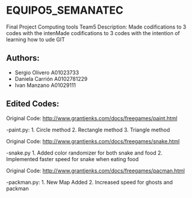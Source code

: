 # EQUIPO5_SEMANATEC
Final Project Computing tools Team5
Description: 
Made codifications to 3 codes with the intenMade codifications to 3 codes with the intention of learning how to ude GIT
## Authors: 
 - Sergio Olivero A01023733
 - Daniela Carrión A0102781229
 - Ivan Manzano A01029111

## Edited Codes:
 
Original Code: http://www.grantjenks.com/docs/freegames/paint.html

-paint.py:
	1. Circle method
	2. Rectangle method
	3. Triangle method

Original Code: http://www.grantjenks.com/docs/freegames/snake.html
 
-snake.py
	1. Added color randomizer for both snake and food
	2. Implemented faster speed for snake when eating food

Original Code: http://www.grantjenks.com/docs/freegames/pacman.html

-packman.py:
	1. New Map Added 
	2. Increased speed for ghosts and packman

	
	
